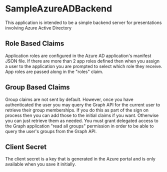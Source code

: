 # SampleAzureADBackend

This application is intended to be a simple backend server for presentations involving Azure Active Directory

## Role Based Claims ##
Application roles are configured in the Azure AD application's manifest JSON file.  If there are more than 2 app roles defined then when you assign a user to the application you are prompted to select which role they receive.  App roles are passed along in the "roles" claim.

## Group Based Claims ##
Group claims are not sent by default.  However, once you have authenticated the user you may query the Graph API for the current user to retrieve their group memberships.  If you do this as part of the sign on process then you can add those to the initial claims if you want.  Otherwise you can just retrieve them as needed.  You must grant delegated access to the Graph application "read all groups" permission in order to be able to query the user's groups from the Graph API.

## Client Secret ##
The client secret is a key that is generated in the Azure portal and is only available when you save it initially.
